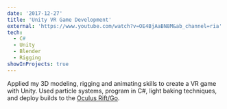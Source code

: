 ```yaml
---
date: '2017-12-27'
title: 'Unity VR Game Development'
external: 'https://www.youtube.com/watch?v=OE4BjAaBN8M&ab_channel=ria'
tech:
  - C#
  - Unity
  - Blender
  - Rigging
showInProjects: true
---
```


Applied my 3D modeling, rigging and animating skills to create a VR game with Unity. Used particle systems, program in C#, light baking techniques, and deploy builds to the [Oculus Rift/Go](https://www.youtube.com/watch?v=OE4BjAaBN8M&ab_channel=ria).